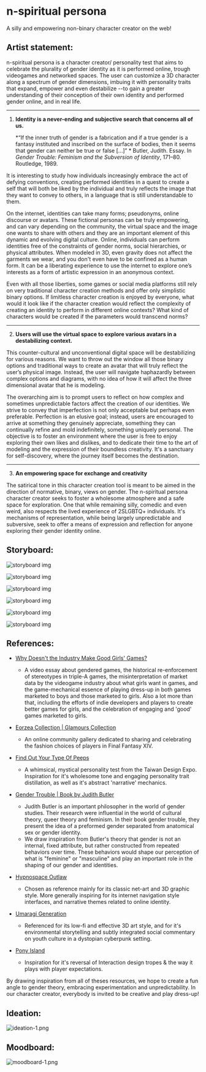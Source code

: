 # n-spiritual persona
A silly and empowering non-binary character creator on the web!
## Artist statement:

n-spiritual persona is a character creator/ personality test that aims to celebrate the plurality of gender identity as it is performed online, trough videogames and networked spaces. The user can customize a 3D character along a spectrum of gender dimensions, imbuing it with personality traits that expand, empower and even destabilize --to gain a greater understanding of their conception of their own identity and performed gender online, and in real life.

---------------------
1. **Identity is a never-ending and subjective search that concerns all of us.**

	*“If the inner truth of gender is a fabrication and if a true gender is a fantasy instituted and inscribed on the surface of bodies, then it seems that gender can neither be true or false [...]” *
Butler, Judith. Essay. In _Gender Trouble: Feminism and the Subversion of Identity_, 171–80. Routledge, 1989.

It is interesting to study how individuals increasingly embrace the act of defying conventions, creating performed identities in a quest to create a self that  will both be liked by the individual and truly reflects the image that they want to convey to others, in a language that is still understandable to them.

On the internet, identities can take many forms; pseudonyms, online discourse or avatars. These fictional personas can be truly empowering, and can vary depending on the community, the virtual space and the image one wants to share with others and they are an important element of this dynamic and evolving digital culture. Online, individuals can perform identities free of the constraints of gender norms, social hierarchies, or physical attributes. When modeled in 3D, even gravity does not affect the garments we wear, and you don't even have to be confined as a human form. It can be a liberating experience to use the internet to explore one’s interests as a form of artistic expression in an anonymous context.

Even with all those liberties, some games or social media platforms still rely on very traditional character creation methods and offer only simplistic binary options. If limitless character creation is enjoyed by everyone, what would it look like if the character creation would reflect the complexity of creating an identity to perform in different online contexts? What kind of characters would be created if the parameters would transcend norms?

------------------------------
2. **Users will use the virtual space to explore various avatars in a destabilizing context.**

This counter-cultural and unconventional digital space will be destabilizing for various reasons. We want to throw out the window all those binary options and traditional ways to create an avatar that will truly reflect the user’s physical image. Instead, the user will navigate haphazardly between complex options and diagrams, with no idea of how it will affect the three dimensional avatar that he is modeling. 

The overarching aim is to prompt users to reflect on how complex and sometimes unpredictable factors affect the creation of our identities. We strive to convey that imperfection is not only acceptable but perhaps even preferable. Perfection is an elusive goal; instead, users are encouraged to arrive at something they genuinely appreciate, something they can continually refine and mold indefinitely, something uniquely personal. The objective is to foster an environment where the user is free to enjoy exploring their own likes and dislikes, and to dedicate their time to the art of modeling and the expression of their boundless creativity. It's a sanctuary for self-discovery, where the journey itself becomes the destination.

------------------------------
3. **An empowering space for exchange and creativity**

The satirical tone in this character creation tool is meant to be aimed in the direction of normative, binary, views on gender. The n-spiritual persona character creator seeks to foster a wholesome atmosphere and a safe space for exploration. One that while remaining silly, comedic and even weird, also respects the lived experience of 2SLGBTQ+ individuals. It's mechanisms of representation, while being largely unpredictable and subversive, seek to offer a means of expression and reflection for anyone exploring their gender identity online.

## Storyboard:
![storyboard img](./art-source/nsp_storyboard-6.png)

![storyboard img](./art-source/nsp_storyboard-1.png)

![storyboard img](./art-source/nsp_storyboard-2.png)

![storyboard img](./art-source/nsp_storyboard-3.png)

![storyboard img](./art-source/nsp_storyboard-4.png)

![storyboard img](./art-source/nsp_storyboard-5.png)

## References:
- [Why Doesn't the Industry Make Good Girls' Games?](https://www.youtube.com/watch?v=-BtmNI-xTbQ)
	-  A video essay about gendered games, the historical re-enforcement of stereotypes in triple-A games, the misinterpretation of market data by the videogame industry about what girls want in games, and the game-mechanical essence of playing dress-up in both games marketed to boys and those marketed to girls. Also a lot more than that, including the efforts of indie developers and players to create better games for girls, and the celebration of engaging and 'good' games marketed to girls.
	
- [Eorzea Collection | Glamours Collection ](https://ffxiv.eorzeacollection.com/glamours)
	- An online community gallery dedicated to sharing and celebrating the fashion choices of players in Final Fantasy XIV. 
	
- [Find Out Your Type Of Peeps](https://event.designexpo.org.tw/en/)
	- A whimsical, mystical personality test from the Taiwan Design Expo. Inspiration for it's wholesome tone and engaging personality trait distillation, as well as it's abstract 'narrative' mechanics. 
	
- [Gender Trouble | Book by Judith Butler](https://en.wikipedia.org/wiki/Gender_Trouble)
	- Judith Butler is an important philosopher in the world of gender studies. Their research were influential in the world of cultural theory, queer theory and feminism. In their book gender trouble, they present the idea of a preformed gender separated from anatomical sex or gender identity.
	- We draw inspiration from Butler's theory that gender is not an internal, fixed attribute, but rather constructed from repeated behaviors over time. These behaviors would shape our perception of what is "feminine" or "masculine" and play an important role in the shaping of our gender and identities.
	
-  [Hypnospace Outlaw](https://store.steampowered.com/app/844590/Hypnospace_Outlaw/)
	- Chosen as reference mainly for its classic net-art and 3D graphic style. More generally inspiring for its internet navigation style interfaces, and narrative themes related to online identity.
	
- [Umaragi Generation](https://store.steampowered.com/app/1223500/Umurangi_Generation/)
	- Referenced for its low-fi and effective 3D art style, and for it's environmental storytelling and subtly integrated social commentary on youth culture in a dystopian cyberpunk setting.
	
- [Pony Island](https://store.steampowered.com/app/405640/Pony_Island/)
	- Inspiration for it's reversal of Interaction design tropes & the way it plays with player expectations.

By drawing inspiration from all of theses resources, we hope to create a fun angle to gender theory, embracing experimentation and unpredictability. In our character creator, everybody is invited to be creative and play dress-up!
## Ideation:
![ideation-1.png](./process/images/ideation-1.png)

## Moodboard:
![moodboard-1.png](./process/images/moodboard-1.png)
